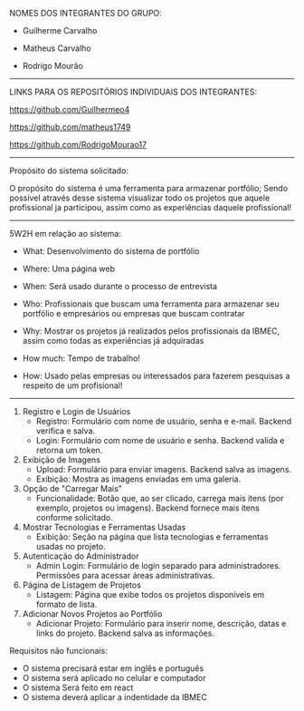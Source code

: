 NOMES DOS INTEGRANTES DO GRUPO:

 - Guilherme Carvalho

 - Matheus Carvalho

 - Rodrigo Mourão
--------------------------------------------------------------------------

LINKS PARA OS REPOSITÓRIOS INDIVIDUAIS DOS INTEGRANTES:

 https://github.com/Guilhermeo4


 https://github.com/matheus1749

 https://github.com/RodrigoMourao17
 
-----------------------------------------------------------------------------------------------------------
Propósito do sistema solicitado:

 O propósito do sistema é uma ferramenta para armazenar portfólio; Sendo possível através desse sistema 
visualizar todo os projetos que aquele profissional ja participou, assim como as experiências daquele profissional!

-----------------------------------------------------------------------------------------------------------
5W2H em relação ao sistema:

 - What: Desenvolvimento do sistema de portfólio

 - Where: Uma página web

 - When: Será usado durante o processo de entrevista

 - Who: Profissionais que buscam uma ferramenta para armazenar seu portfólio e empresários ou empresas que buscam contratar

 - Why: Mostrar os projetos já realizados pelos profissionais da IBMEC, assim como todas as experiências já adquiradas

 - How much: Tempo de trabalho!

 - How: Usado pelas empresas ou interessados para fazerem pesquisas a respeito de um profisional!
---------------------------------------------------------------------------------------------------------------
1. Registro e Login de Usuários
   - Registro: Formulário com nome de usuário, senha e e-mail. Backend verifica e salva.
   - Login: Formulário com nome de usuário e senha. Backend valida e retorna um token.
2. Exibição de Imagens
   - Upload: Formulário para enviar imagens. Backend salva as imagens.
   - Exibição: Mostra as imagens enviadas em uma galeria.
3. Opção de "Carregar Mais"
   - Funcionalidade: Botão que, ao ser clicado, carrega mais itens (por exemplo, projetos ou imagens). Backend fornece mais itens conforme solicitado.
4. Mostrar Tecnologias e Ferramentas Usadas
   - Exibição: Seção na página que lista tecnologias e ferramentas usadas no projeto.
5. Autenticação do Administrador
   - Admin Login: Formulário de login separado para administradores. Permissões para acessar áreas administrativas.
6. Página de Listagem de Projetos
   - Listagem: Página que exibe todos os projetos disponíveis em formato de lista.
7. Adicionar Novos Projetos ao Portfólio
   - Adicionar Projeto: Formulário para inserir nome, descrição, datas e links do projeto. Backend salva as informações.

Requisitos não funcionais:
- O sistema precisará estar em inglês e português
- O sistema será aplicado no celular e computador
- O sistema Será feito em react
- O sistema deverá aplicar a indentidade da IBMEC



